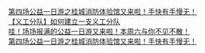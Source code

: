   
[第四场公益一日游之桂城消防体验馆又来啦！手快有手慢无！](http://www.dianyue.me/archives/177/udl6bmqm850cygfv/)  
[【义工分队】如何建立一支义工分队](http://www.dianyue.me/archives/673/hqv0tjy5wlpmywaa/)  
[哇！场场报满的公益一日游又来啦！本周六与你不见不散！](http://www.dianyue.me/archives/371/7nyr52e1kvd83k78/)  
[第四场公益一日游之桂城消防体验馆又来啦！手快有手慢无！](http://www.dianyue.me/archives/771/pfmlcv312ai9mutk/)